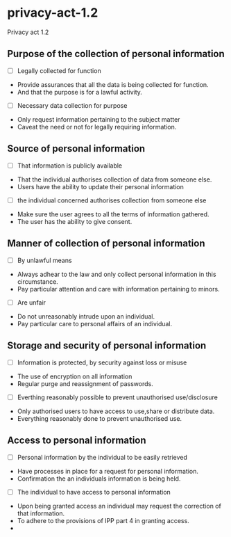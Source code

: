 # privacy-act-1.2
Privacy act 1.2
## Purpose of the collection of personal information

-[ ] Legally collected for function

* Provide assurances that all the data is being collected for function.
* And that the purpose is for a lawful activity.

-[ ] Necessary data collection for purpose

* Only request information pertaining to the subject matter
* Caveat the need or not for legally requiring information.

## Source of personal information

-[ ] That information is publicly available

* That the individual authorises collection of data from someone else.
* Users have the ability to update their personal information

-[ ] the individual concerned authorises collection from someone else

* Make sure the user agrees to all the terms of information gathered.
* The user has the ability to give consent.

## Manner of collection of personal information

-[ ] By unlawful means

* Always adhear to the law and only collect personal information in this circumstance.
* Pay particular attention and care with information pertaining to minors.

-[ ] Are unfair

* Do not unreasonably intrude upon an individual.
* Pay particular care to personal affairs of an individual.

## Storage and security of personal information

-[ ] Information is protected, by security against loss or misuse

* The use of encryption on all information
* Regular purge and reassignment of passwords.

-[ ] Everthing reasonably possible to prevent unauthorised use/disclosure

* Only authorised users to have access to use,share or distribute data.
* Everything reasonably done to prevent unauthorised use.

## Access to personal information

-[ ] Personal information by the individual to be easily retrieved

* Have processes in place for a request for personal information.
* Confirmation the an individuals information is being held.

-[ ] The individual to have access to personal information

* Upon being granted access an individual may request the correction of that information.
* To adhere to the provisions of IPP part 4 in granting access.
* 

